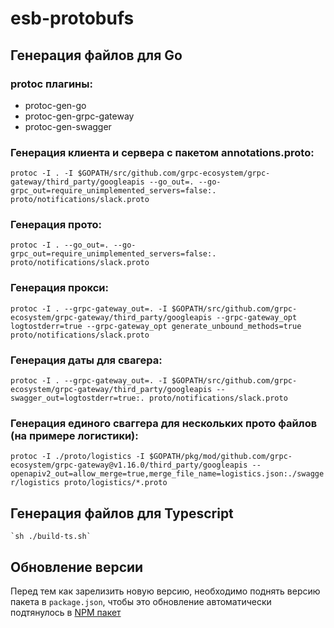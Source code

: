 # esb-protobufs

## Генерация файлов для Go

### protoc плагины:
- protoc-gen-go
- protoc-gen-grpc-gateway
- protoc-gen-swagger

### Генерация клиента и сервера с пакетом annotations.proto:
`protoc -I . -I $GOPATH/src/github.com/grpc-ecosystem/grpc-gateway/third_party/googleapis --go_out=. --go-grpc_out=require_unimplemented_servers=false:. proto/notifications/slack.proto`

### Генерация прото:
`protoc -I . --go_out=. --go-grpc_out=require_unimplemented_servers=false:. proto/notifications/slack.proto`

### Генерация прокси:
`protoc -I . --grpc-gateway_out=. -I $GOPATH/src/github.com/grpc-ecosystem/grpc-gateway/third_party/googleapis --grpc-gateway_opt logtostderr=true --grpc-gateway_opt generate_unbound_methods=true proto/notifications/slack.proto`

### Генерация даты для свагера:
`protoc -I . --grpc-gateway_out=. -I $GOPATH/src/github.com/grpc-ecosystem/grpc-gateway/third_party/googleapis --swagger_out=logtostderr=true:. proto/notifications/slack.proto`

### Генерация единого сваггера для нескольких прото файлов (на примере логистики):
`protoc -I ./proto/logistics -I $GOPATH/pkg/mod/github.com/grpc-ecosystem/grpc-gateway@v1.16.0/third_party/googleapis --openapiv2_out=allow_merge=true,merge_file_name=logistics.json:./swagger/logistics proto/logistics/*.proto`

## Генерация файлов для Typescript
    `sh ./build-ts.sh`

## Обновление версии
Перед тем как зарелизить новую версию, необходимо поднять версию пакета в `package.json`,
чтобы это обновление автоматически подтянулось в [NPM пакет](https://www.npmjs.com/package/esb-protobufs)